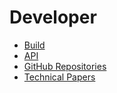 # Developer

+ [Build](./Build/build.md)
+ [API](./API/api.md)
+ [GitHub Repositories](./Repositories/repositories.md)
+ [Technical Papers](./TechnicalPapers/technicalPapers.md)
